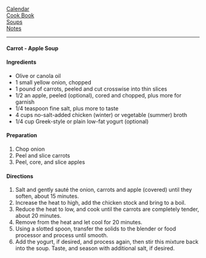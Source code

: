 [Calendar](https://github.com/vmsmith/EDT/blob/master/calendar.md)       
[Cook Book](https://github.com/vmsmith/CookBook/blob/master/README.md)    
[Soups](https://github.com/vmsmith/CookBook/blob/master/soups.md)     
[Notes](https://github.com/vmsmith/CookBook/blob/master/notes.md)     

-----     

#### Carrot - Apple Soup  

#### Ingredients   
* Olive or canola oil
* 1 small yellow onion, chopped
* 1 pound of carrots, peeled and cut crosswise into thin slices
* 1/2 an apple, peeled (optional), cored and chopped, plus more for garnish
* 1/4 teaspoon fine salt, plus more to taste
* 4 cups no-salt-added chicken (winter) or vegetable (summer) broth   
* 1/4 cup Greek-style or plain low-fat yogurt (optional)   

#### Preparation   
1. Chop onion   
2. Peel and slice carrots   
3. Peel, core, and slice apples  

#### Directions   

1. Salt and gently sauté the onion, carrots and apple (covered) until they soften, about 15 minutes.   
2. Increase the heat to high, add the chicken stock and bring to a boil.   
3. Reduce the heat to low, and cook until the carrots are completely tender, about 20 minutes.  
4. Remove from the heat and let cool for 20 minutes.
5. Using a slotted spoon, transfer the solids to the blender or food processor and process until smooth.  
6. Add the yogurt, if desired, and process again, then stir this mixture back into the soup. Taste, and season with additional salt, if desired.   

